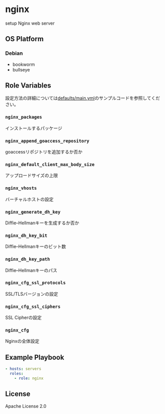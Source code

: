 nginx
=================

setup Nginx web server

OS Platform
-----------------

### Debian

- bookworm
- bullseye

Role Variables
--------------

設定方法の詳細については[defaults/main.yml](defaults/main.yml)のサンプルコードを参照してください。

### `nginx_packages`

インストールするパッケージ

### `nginx_append_goaccess_repository`

goaccessリポジトリを追加するか否か

### `nginx_default_client_max_body_size`

アップロードサイズの上限

### `nginx_vhosts`

バーチャルホストの設定

### `nginx_generate_dh_key`

Diffie–Hellmanキーを生成するか否か

### `nginx_dh_key_bit`

Diffie–Hellmanキーのビット数

### `nginx_dh_key_path`

Diffie–Hellmanキーのパス

### `nginx_cfg_ssl_protocols`

SSL/TLSバージョンの設定

### `nginx_cfg_ssl_ciphers`

SSL Cipherの設定

### `nginx_cfg`

Nginxの全体設定

Example Playbook
--------------

```yaml
- hosts: servers
  roles:
    - role: nginx
```

License
--------------

Apache License 2.0
